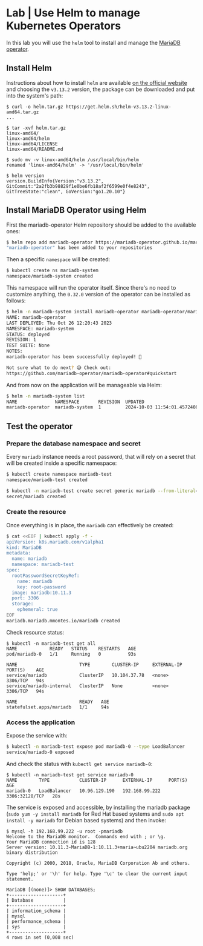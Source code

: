 # Lab | Use Helm to manage Kubernetes Operators

In this lab you will use the `helm` tool to install and manage the [MariaDB operator](https://mariadb.org/mariadb-in-kubernetes-with-mariadb-operator/).

## Install Helm

Instructions about how to install `helm` are available [on the official website](https://helm.sh/docs/intro/install/)
and choosing the `v3.13.2` version, the package can be downloaded and put into
the system's path:

```console
$ curl -o helm.tar.gz https://get.helm.sh/helm-v3.13.2-linux-amd64.tar.gz
...

$ tar -xvf helm.tar.gz
linux-amd64/
linux-amd64/helm
linux-amd64/LICENSE
linux-amd64/README.md

$ sudo mv -v linux-amd64/helm /usr/local/bin/helm
renamed 'linux-amd64/helm' -> '/usr/local/bin/helm'

$ helm version
version.BuildInfo{Version:"v3.13.2", GitCommit:"2a2fb3b98829f1e0be6fb18af2f6599e0f4e8243", GitTreeState:"clean", GoVersion:"go1.20.10"}
```

## Install MariaDB Operator using Helm

First the mariadb-operator Helm repository should be added to the available ones:

```bash
$ helm repo add mariadb-operator https://mariadb-operator.github.io/mariadb-operator
"mariadb-operator" has been added to your repositories
```

Then a specific `namespace` will be created:

```bash
$ kubectl create ns mariadb-system
namespace/mariadb-system created
```

This namespace will run the operator itself. Since there's no need to customize
anything, the `0.32.0` version of the operator can be installed as follows:

```bash
$ helm -n mariadb-system install mariadb-operator mariadb-operator/mariadb-operator --version 0.32.0
NAME: mariadb-operator
LAST DEPLOYED: Thu Oct 26 12:20:43 2023
NAMESPACE: mariadb-system
STATUS: deployed
REVISION: 1
TEST SUITE: None
NOTES:
mariadb-operator has been successfully deployed! 🦭

Not sure what to do next? 😅 Check out:
https://github.com/mariadb-operator/mariadb-operator#quickstart
```

And from now on the application will be manageable via Helm:

```bash
$ helm -n mariadb-system list
NAME              NAMESPACE       REVISION  UPDATED                                   STATUS    CHART                    APP VERSION
mariadb-operator  mariadb-system  1         2024-10-03 11:54:01.457240836 +0200 CEST  deployed  mariadb-operator-0.32.0  v0.0.32
```

## Test the operator

### Prepare the database namespace and secret

Every `mariadb` instance needs a root password, that will rely on a secret that
will be created inside a specific namespace:

```bash
$ kubectl create namespace mariadb-test
namespace/mariadb-test created

$ kubectl -n mariadb-test create secret generic mariadb --from-literal=root-password=mariadb
secret/mariadb created
```

### Create the resource

Once everything is in place, the `mariadb` can effectively be created:

```bash
$ cat <<EOF | kubectl apply -f -
apiVersion: k8s.mariadb.com/v1alpha1
kind: MariaDB
metadata:
  name: mariadb
  namespace: mariadb-test
spec:
  rootPasswordSecretKeyRef:
    name: mariadb
    key: root-password
  image: mariadb:10.11.3
  port: 3306
  storage:
    ephemeral: true
EOF
mariadb.mariadb.mmontes.io/mariadb created
```

Check resource status:

```console
$ kubectl -n mariadb-test get all
NAME            READY   STATUS    RESTARTS   AGE
pod/mariadb-0   1/1     Running   0          93s

NAME                       TYPE        CLUSTER-IP     EXTERNAL-IP   PORT(S)    AGE
service/mariadb            ClusterIP   10.104.37.78   <none>        3306/TCP   94s
service/mariadb-internal   ClusterIP   None           <none>        3306/TCP   94s

NAME                       READY   AGE
statefulset.apps/mariadb   1/1     94s
```

### Access the application

Expose the service with:

```bash
$ kubectl -n mariadb-test expose pod mariadb-0 --type LoadBalancer
service/mariadb-0 exposed
```

And check the status with `kubectl get service mariadb-0`:

```console
$ kubectl -n mariadb-test get service mariadb-0
NAME        TYPE           CLUSTER-IP      EXTERNAL-IP      PORT(S)          AGE
mariadb-0   LoadBalancer   10.96.129.190   192.168.99.222   3306:32128/TCP   28s
```

The service is exposed and accessible, by installing the mariadb package (`sudo
yum -y install mariadb` for Red Hat based systems and `sudo apt install -y
mariadb` for Debian based systems) and then invoke:

```console
$ mysql -h 192.168.99.222 -u root -pmariadb
Welcome to the MariaDB monitor.  Commands end with ; or \g.
Your MariaDB connection id is 128
Server version: 10.11.3-MariaDB-1:10.11.3+maria~ubu2204 mariadb.org binary distribution

Copyright (c) 2000, 2018, Oracle, MariaDB Corporation Ab and others.

Type 'help;' or '\h' for help. Type '\c' to clear the current input statement.

MariaDB [(none)]> SHOW DATABASES;
+--------------------+
| Database           |
+--------------------+
| information_schema |
| mysql              |
| performance_schema |
| sys                |
+--------------------+
4 rows in set (0,008 sec)
```
